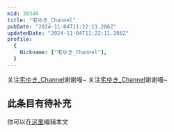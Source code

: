 ```yaml
---
mid: 30340
title: "宅ゆき_Channel"
pubDate: "2024-11-04T11:22:11.286Z"
updatedDate: "2024-11-04T11:22:11.286Z"
profile:
  {
    Nickname: ["宅ゆき_Channel"],
  }
---
```


关注[宅ゆき_Channel](https://space.bilibili.com/30340)谢谢喵~ 关注[宅ゆき_Channel](https://space.bilibili.com/30340)谢谢喵~

## 此条目有待补充
你可以在[这里](https://github.com/Yuhanawa/VTuber.ICU-Content/edit/master/v/宅ゆき_Channel/index.md)编辑本文

